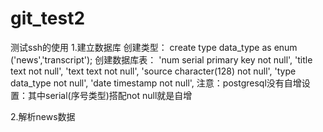 # git_test2
测试ssh的使用
1.建立数据库
	创建类型：
	create type data_type as enum ('news','transcript');
	创建数据库表：
	'num serial primary key not null',
	'title text not null',
	'text text not null',
	'source character(128) not null',
	'type data_type not null',
	'date timestamp not null',
	注意：postgresql没有自增设置：其中serial(序号类型)搭配not null就是自增

2.解析news数据


